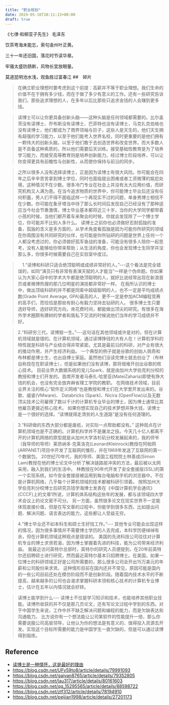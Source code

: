 ```yaml
---
title: "职业规划"
date: 2019-05-16T10:11:13+08:00
draft: true
---
```

《七律·和柳亚子先生》 毛泽东

饮茶粤海未能忘，索句渝州叶正黄。

三十一年还旧国，落花时节读华章。

牢骚太盛防肠断，风物长宜放眼量。

莫道昆明池水浅，观鱼胜过富春江
##　碎片
> 在确立职业理想时要考虑到这个前提：高薪并不等于职业理想。我们生命的价值不在于拥有多少钱，而在于做了多少有意义的工作。还有一些研究告诉我们，那些追求理想的人，在多年以后比那些只追求金钱的人会赚到更多钱。

> 读博士可以让你更具备创新头脑——这种头脑是任何领域都需要的。比尔盖茨没有读博士、乔布斯没有读博士、巴菲特也没有读博士，马克扎克伯格也没有读博士，他们都成为了商界领袖与巨子，这些人是天生的，他们天生拥有超强的学习能力，以至于他们能考入世界名校，同时更重要的是他们拥有一颗伟大的创新头脑，以至于他们敢于去创造世界和改变世界。而大多数人是不具备这种素质的，所以他们需要后天训练。接受基础性教育是为了培养学习能力，而接受高等教育则是培养创新能力。经过博士阶段培养，可以让你变得更具有前瞻性与创新性，从而使你保持与前沿的同步。

> 之所以很多人没有选择读博士，正是因为读博士有很大风险。你可能会在四年之后辛辛苦苦拿到博士学位，同时也面临就业困难或者工资微薄的尴尬处境，这种情况不在少数。很多冷门专业在社会上并没有太大应用价值，而研究机构又人满为患。在当今追求物质的世界中，你可能博士毕业后还没有任何积蓄，男人们不得不面临这样一个再现实不过的问题，单身男博士相信不在少数。你可能在象牙塔当中待了那么长时间后发现自己已经没有了那种适应当今社会节奏激情，博士毕业基本都将近三十岁，当你的大学同学都带着小孩的时候，当他们都开着车来聚会的时候，你就会发现除了一个博士学位，你可能并不比别人多什么。 读博士之前你也必须做好忍耐孤独的准备，孤独的含义是多方面的，从学术角度看孤独是因为可能你所研究的领域在你周围没有共同研究的伙伴，也可能是你所钻研的问题是世界上任何一个人都没考虑过的，你必须做好孤军奋战的准备，可能没有很多人陪你一起思考，没有人能够给你带来帮助；从生活的角度，你也会发现博士生同学并没那么多，你很多时候需要自己在实验室中度过。

>　1.“读博和科研只适合绝顶聪明或成绩非常好的人。”---这个看法是完全错误的，如同“演员只有非常有表演天赋的人才能当”一样是个伪命题。你如果认为大家心目中的学术大牛都是绝顶聪明的人，就好比说经常出现在新浪首页或者微博热搜的那几位明星的演技都非常好一样。
在我所认识的博士中，做出顶级科研的并不都是同辈中超级聪明的人，也不一定是平均成绩点数(Grade Point Average, GPA)最高的人，更不一定是参加ACM编程竞赛的高手们，而恰恰是那些有耐心有毅力坚持去钻研的人。
很多博士生只要选好导师，选好研究方向，肯花费时间，都能做出顶尖的研究。有很多在海外学术圈颇有建树的学者和我私下交流的时候说他们当年的学习成绩并不好。

> 2.“科研穷三代，读博毁一生。”---这句话在其他领域或许是对的，但在计算机领域就是错的。在计算机领域，通过读博挣钱的大有人在！计算机学科的特性就是科研与产业结合得非常紧密。尤其是最前沿的科研，对产业有很大的推动作用，并产生经济利益。
一个典型的例子就是谷歌的创始人佩奇和布林都是博士生，也出自博士家庭。虽然他们没读完博士就去创业了（布林自称现在在职读博士），但是如果他们没有读博，那将很难开创出谷歌的核心技术。
目前业界大数据系统的宠儿Spark，就是由加州大学伯克利分校的教授和博士们开发的。首席开发者马泰扎·哈里亚(MateiZaharia)即使有挣大钱的机会，也没有完全放弃麻省理工学院的教职。
在网络技术领域，目前业界关注的核心“软件定义网络”也是教授和博士们在大学里开发出来的。谷歌、威睿(VMware)、 Databricks (Spark)、Nicira (OpenFlow)以及无数顶尖技术公司雇佣了数以千计的计算机专业毕业的博士，因为博士通常比其他雇员更接近核心技术。
如果你想实现自己的技术梦想并挣大钱，读博士是一个很好的选择。“读博就得走清贫的人生道路”是没有任何道理的。

> 3.“科研做的东西大部分都是废纸，对实际一点帮助都没有。”
这种观点在计算机领域也是不正确的。计算机科学并不是屠龙之技。今天几十亿人都离不开的计算机网络的原型就是从加州大学洛杉矶分校发展起来的，我的师爷（我导师的导师）莱昂纳多·克莱洛克(LeonardKleinrock)教授在阿帕网(ARPANET)项目中开发了互联网的雏形，并在1969年发送了互联网的第一个数据包。
20世纪70年代，我的导师、美国工程院院士林善成(Simon Lam)教授在他的博士论文中分析了解决链路层冲突的方法，最后被以太网采用，融入到我们的生活中。
林教授在90年代开发了安全套接层(SSL)的第一个实现系统，如今安全套接层被运用到每台电脑和手机的浏览器中。不仅是计算机网络，几乎每个计算机领域的技术都被科研引领着。
按照加州大学伯克利分校博士后研究员钱学海博士发表在《中国计算机学会通讯》(CCCF)上的文章1所说，计算机体系结构这些年的发展，都与该领域四大学术会议上的论文密不可分。
另一方面，虽然很多论文在现实世界不一定能体现直接价值，但是在写文章的过程中，你能学到很多东西，比如提出问题、解决问题、语言表达的能力，这些都让人受益无穷。

> 4.“博士毕业还不如本科生和硕士生好找工作。”---
其他专业可能会出现这样的情况，因为很多事情并不需要博士学历的人去完成，本科学历便绰绰有余，但在计算机领域这种观点是错误的。
美国的先进科技公司往往对计算机专业的博士求贤若渴，因为博士掌握着先进的科技，能为公司带来经济利益。
我最近访问英特尔总部时，英特尔的研究人员便提到，在20年前英特尔还招聘硕士进行研究，然而最近英特尔基本只招聘博士。在美国，如果一位博士的科研领域正好是公司所需要的，那么很多公司会开出15万美元的年薪和公司股份来求贤。
这种情形目前在国内还并不常见，原因可能是国内的一些公司目前还处在模仿阶段而不是创新阶段。随着国内技术水平的不断提高，越来越多的公司也会渴求掌握科研本领和核心技术的计算机专业博士，估计在五年以内情况就会好转。

> 读博士能学到什么---
读博士不仅是学习知识和技术，也能培养其他职业技能。读博所收获的并不仅是那几页论文，还有写论文过程中学到的东西。对于中国学生来说，工作中并不缺乏解决问题和编程的能力，而是欠缺表达和沟通能力。
比方说你有一个想法能让公司某软件的性能提升一倍，那么你需要说服公司高层领导，让他认为你的想法是有意义的、值得投入资源去开发。实现这个目标所需要的能力是中国学生一直欠缺的，但是可以通过读博得到锻炼。


## Reference
- [读博士是一种情怀，这是最好的理由](https://blog.csdn.net/DeepVL/article/details/50401647)
- https://blog.csdn.net/UFv59to8/article/details/79991093
- https://blog.csdn.net/gaiyan8765/article/details/79352805
- https://blog.csdn.net/lau317/article/details/80161603
- https://blog.csdn.net/qq_15295565/article/details/88598722
- https://blog.csdn.net/ztf312/article/details/78194910
- https://blog.csdn.net/peijian1998/article/details/27201173